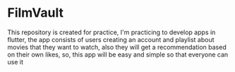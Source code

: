 # FilmVault
This repository is created for practice, I'm practicing to develop apps in flutter, the app consists of users creating an account and playlist about movies that they want to watch, also they will get a recommendation based on their own likes, so, this app will be easy and simple so that everyone can use it
